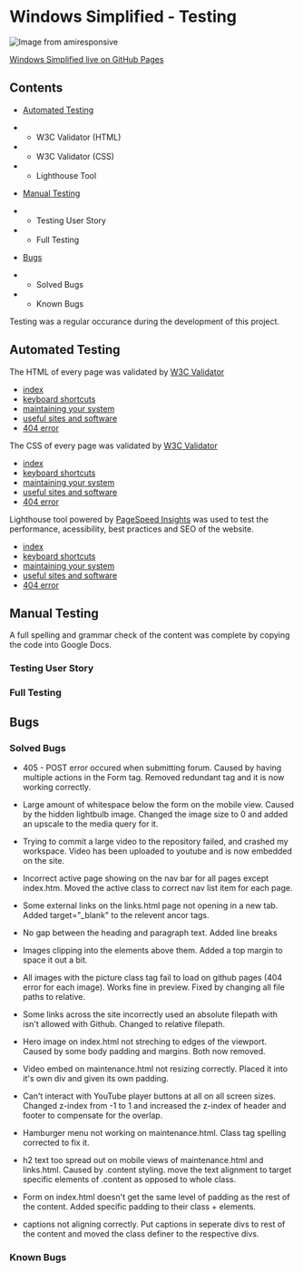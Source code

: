 # **Windows Simplified - Testing**

![Image from amiresponsive]()

[Windows Simplified live on GitHub Pages](https://welshy92.github.io/windows-simplified/)

## **Contents**

* [Automated Testing](#automated-testing)
* * W3C Validator (HTML)
* * W3C Validator (CSS)
* * Lighthouse Tool

* [Manual Testing](#manual-testing)
* * Testing User Story
* * Full Testing

* [Bugs](#bugs)
* * Solved Bugs
* * Known Bugs

Testing was a regular occurance during the development of this project.



## **Automated Testing**
The HTML of every page was validated by [W3C Validator](https://validator.w3.org)
* [index]()
* [keyboard shortcuts]()
* [maintaining your system]()
* [useful sites and software]()
* [404 error]()

The CSS of every page was validated by [W3C Validator](https://jigsaw.w3.org/css-validator/)
* [index]()
* [keyboard shortcuts]()
* [maintaining your system]()
* [useful sites and software]()
* [404 error]()

Lighthouse tool powered by [PageSpeed Insights](https://web.dev/measure/) was used to test the performance, acessibility, best practices and SEO of the website.
* [index]()
* [keyboard shortcuts]()
* [maintaining your system]()
* [useful sites and software]()
* [404 error]()

## **Manual Testing**

A full spelling and grammar check of the content was complete by copying the code into Google Docs.

### **Testing User Story**

### **Full Testing**

## **Bugs**

### **Solved Bugs**

* 405 - POST error occured when submitting forum. Caused by having multiple actions in the Form tag. Removed redundant tag and it is now working correctly.

* Large amount of whitespace below the form on the mobile view. Caused by the hidden lightbulb image. Changed the image size to 0 and added an upscale to the media query for it.

* Trying to commit a large video to the repository failed, and crashed my workspace. Video has been uploaded to youtube and is now embedded on the site.

* Incorrect active page showing on the nav bar for all pages except index.htm. Moved the active class to correct nav list item for each page.

* Some external links on the links.html page not opening in a new tab. Added target="_blank" to the relevent ancor tags.

* No gap between the heading and paragraph text. Added line breaks

* Images clipping into the elements above them. Added a top margin to space it out a bit.

* All images with the picture class tag fail to load on github pages (404 error for each image). Works fine in preview. Fixed by changing all file paths to relative.

* Some links across the site incorrectly used an absolute filepath with isn't allowed with Github. Changed to relative filepath.

* Hero image on index.html not streching to edges of the viewport. Caused by some body padding and margins. Both now removed.

* Video embed on maintenance.html not resizing correctly. Placed it into it's own div and given its own padding.

* Can't interact with YouTube player buttons at all on all screen sizes. Changed z-index from -1 to 1 and increased the z-index of header and footer to compensate for the overlap.

* Hamburger menu not working on maintenance.html. Class tag spelling corrected to fix it.

* h2 text too spread out on mobile views of maintenance.html and links.html. Caused by .content styling. move the text alignment to target specific elements of .content as opposed to whole class.

* Form on index.html doesn't get the same level of padding as the rest of the content. Added specific padding to their class + elements.

* captions not aligning correctly. Put captions in seperate divs to rest of the content and moved the class definer to the respective divs.

### **Known Bugs**

